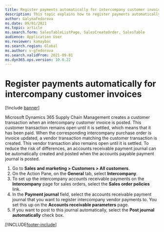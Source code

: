 ```yaml
---
title: Register payments automatically for intercompany customer invoices
description: This topic explains how to register payments automatically for intercompany customer invoices
author: GalynaFedorova
ms.date: 09/01/2021
ms.topic: article
ms.search.form: SalesTableListPage, SalesCreateOrder, SalesTable
audience: Application User
ms.reviewer: kamaybac
ms.search.region: Global
ms.author: v-gfedorova
ms.search.validFrom: 2021-09-01
ms.dyn365.ops.version: 10.0.22
---
```


# Register payments automatically for intercompany customer invoices

[!include [banner](../../includes/banner.md)]

Microsoft Dynamics 365 Supply Chain Management creates a customer transaction when an intercompany customer invoice is posted. This customer transaction remains open until it is settled, which means that it has been paid. When the corresponding intercompany purchase order is invoice updated, a vendor transaction matching the customer transaction is created. This vendor transaction also remains open until it is settled. To reduce the risk of differences, an accounts receivable payment journal can be automatically created and posted when the accounts payable payment journal is posted.

1. Go to **Sales and marketing \> Customers \> All customers**.
1. On the Action Pane, on the **General** tab, select **Intercompany**.
1. To set up the intercompany accounts receivable payments on the **Intercompany** page for sales orders, select the **Sales order policies** link.
1. In the **Payment journal** field, select the accounts receivable payment journal that you want to register intercompany vendor payments to. You set this up on the **Accounts receivable parameters** page.
1. If you want to post to this journal automatically, select the **Post journal automatically** check box.

[!INCLUDE[footer-include](../../includes/footer-banner.md)]
